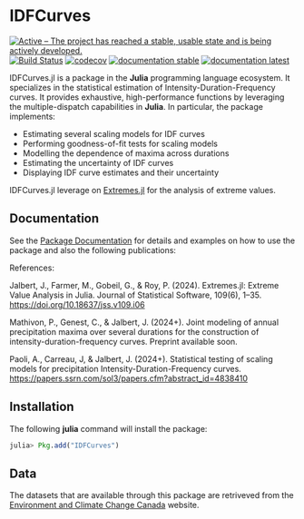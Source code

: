 # IDFCurves

[![Active – The project has reached a stable, usable state and is being actively developed.](https://www.repostatus.org/badges/latest/active.svg)](https://www.repostatus.org/#active)
[![Build Status](https://github.com/JuliaExtremes/IDFCurves.jl/actions/workflows/CI.yml/badge.svg?branch=main)](https://github.com/JuliaExtremes/IDFCurves.jl/actions/workflows/CI.yml?query=branch%3Amain)
[![codecov](https://codecov.io/gh/JuliaExtremes/IDFCurves.jl/branch/main/graph/badge.svg?token=5fe36122-1af1-4494-be65-e307d5aa8acc)](https://codecov.io/gh/JuliaExtremes/IDFCurves.jl)
[![documentation stable](https://img.shields.io/badge/docs-stable-blue.svg)](https://juliaextremes.github.io/IDFCurves.jl/stable/)
[![documentation latest](https://img.shields.io/badge/docs-latest-blue.svg)](https://juliaextremes.github.io/IDFCurves.jl/dev/)


IDFCurves.jl is a package in the **Julia** programming language ecosystem. It specializes in the statistical estimation of Intensity-Duration-Frequency curves. It provides exhaustive, high-performance functions by leveraging the multiple-dispatch capabilities in **Julia**. In particular, the package implements:

- Estimating several scaling models for IDF curves
- Performing goodness-of-fit tests for scaling models
- Modelling the dependence of maxima across durations
- Estimating the uncertainty of IDF curves
- Displaying IDF curve estimates and their uncertainty

IDFCurves.jl leverage on [Extremes.jl](https://github.com/jojal5/Extremes.jl) for the analysis of extreme values. 

## Documentation

See the [Package Documentation](https://JuliaExtremes.github.io/IDFCurves.jl/stable/) for details and examples on how to use the package and also the following publications:


References: 

Jalbert, J., Farmer, M., Gobeil, G., & Roy, P. (2024). Extremes.jl: Extreme Value Analysis in Julia. Journal of Statistical Software, 109(6), 1–35. https://doi.org/10.18637/jss.v109.i06

Mathivon, P., Genest, C., & Jalbert, J. (2024+). Joint modeling of annual precipitation maxima over several durations for the construction of intensity-duration-frequency curves. Preprint available soon.

Paoli, A., Carreau, J, & Jalbert, J. (2024+). Statistical testing of scaling models for precipitation Intensity-Duration-Frequency curves. https://papers.ssrn.com/sol3/papers.cfm?abstract_id=4838410


## Installation

The following **julia** command will install the package:

```julia
julia> Pkg.add("IDFCurves")
```

## Data
The datasets that are available through this package are retriveved from the [Environment and Climate Change Canada](https://collaboration.cmc.ec.gc.ca/cmc/climate/Engineer_Climate/IDF/) website.